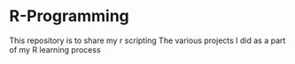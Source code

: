 # R-Programming
This repository is to share my r scripting
The various projects I did as a part of my R learning process
